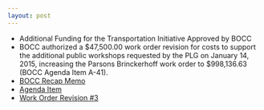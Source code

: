 ```yaml
---
layout: post
---
```


* Additional Funding for the Transportation Initiative Approved by BOCC
* BOCC authorized a $47,500.00 work order revision for costs to support the additional public workshops requested by the PLG on January 14, 2015, increasing the Parsons Brinckerhoff work order to $998,136.63 (BOCC Agenda Item A-41).
* [BOCC Recap Memo](http://agenda.hillsboroughcounty.org/cache/00003/585/05-06-15%20Recap%20Memo.pdf )
* [Agenda Item](http://agenda.hillsboroughcounty.org/cache/00003/581/A-41.PDF )
* [Work Order Revision #3](http://www.hillsboroughcounty.org/DocumentCenter/View/16765  )
